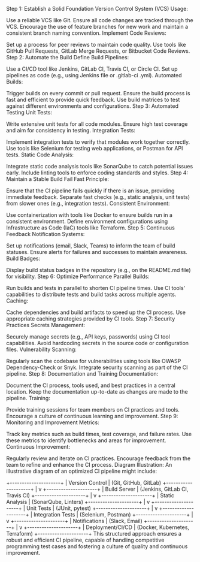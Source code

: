 Step 1: Establish a Solid Foundation
Version Control System (VCS) Usage:

Use a reliable VCS like Git.
Ensure all code changes are tracked through the VCS.
Encourage the use of feature branches for new work and maintain a consistent branch naming convention.
Implement Code Reviews:

Set up a process for peer reviews to maintain code quality.
Use tools like GitHub Pull Requests, GitLab Merge Requests, or Bitbucket Code Reviews.
Step 2: Automate the Build
Define Build Pipelines:

Use a CI/CD tool like Jenkins, GitLab CI, Travis CI, or Circle CI.
Set up pipelines as code (e.g., using Jenkins file or .gitlab-ci .yml).
Automated Builds:

Trigger builds on every commit or pull request.
Ensure the build process is fast and efficient to provide quick feedback.
Use build matrices to test against different environments and configurations.
Step 3: Automated Testing
Unit Tests:

Write extensive unit tests for all code modules.
Ensure high test coverage and aim for consistency in testing.
Integration Tests:

Implement integration tests to verify that modules work together correctly.
Use tools like Selenium for testing web applications, or Postman for API tests.
Static Code Analysis:

Integrate static code analysis tools like SonarQube to catch potential issues early.
Include linting tools to enforce coding standards and styles.
Step 4: Maintain a Stable Build
Fail Fast Principle:

Ensure that the CI pipeline fails quickly if there is an issue, providing immediate feedback.
Separate fast checks (e.g., static analysis, unit tests) from slower ones (e.g., integration tests).
Consistent Environment:

Use containerization with tools like Docker to ensure builds run in a consistent environment.
Define environment configurations using Infrastructure as Code (IaC) tools like Terraform.
Step 5: Continuous Feedback
Notification Systems:

Set up notifications (email, Slack, Teams) to inform the team of build statuses.
Ensure alerts for failures and successes to maintain awareness.
Build Badges:

Display build status badges in the repository (e.g., on the README.md file) for visibility.
Step 6: Optimize Performance
Parallel Builds:

Run builds and tests in parallel to shorten CI pipeline times.
Use CI tools' capabilities to distribute tests and build tasks across multiple agents.
Caching:

Cache dependencies and build artifacts to speed up the CI process.
Use appropriate caching strategies provided by CI tools.
Step 7: Security Practices
Secrets Management:

Securely manage secrets (e.g., API keys, passwords) using CI tool capabilities.
Avoid hardcoding secrets in the source code or configuration files.
Vulnerability Scanning:

Regularly scan the codebase for vulnerabilities using tools like OWASP Dependency-Check or Snyk.
Integrate security scanning as part of the CI pipeline.
Step 8: Documentation and Training
Documentation:

Document the CI process, tools used, and best practices in a central location.
Keep the documentation up-to-date as changes are made to the pipeline.
Training:

Provide training sessions for team members on CI practices and tools.
Encourage a culture of continuous learning and improvement.
Step 9: Monitoring and Improvement
Metrics:

Track key metrics such as build times, test coverage, and failure rates.
Use these metrics to identify bottlenecks and areas for improvement.
Continuous Improvement:

Regularly review and iterate on CI practices.
Encourage feedback from the team to refine and enhance the CI process.
Diagram Illustration:
An illustrative diagram of an optimized CI pipeline might include:

+---------------------+
|  Version Control    | (Git, GitHub, GitLab)
+---------------------+
          |
          v
+---------------------+
|     Build Server    | (Jenkins, GitLab CI, Travis CI)
+---------------------+
          |
          v
+---------------------+
|   Static Analysis   | (SonarQube, Linters)
+---------------------+
          |
          v
+---------------------+
|     Unit Tests      | (JUnit, pytest)
+---------------------+
          |
          v
+---------------------+
| Integration Tests   | (Selenium, Postman)
+---------------------+
          |
          v
+---------------------+
|  Notifications      | (Slack, Email)
+---------------------+
          |
          v
+---------------------+
|   Deployment/CI/CD  | (Docker, Kubernetes, Terraform)
+---------------------+
This structured approach ensures a robust and efficient CI pipeline, capable of handling competitive programming test cases and fostering a culture of quality and continuous improvement.



